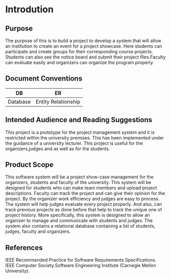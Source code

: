 # Introdution

## Purpose

 The purpose of this is to build a project to develop a system that will allow an institution to create an event for a project showcase. Here students can participate and create groups for their corresponding course projects. Students can also see the notice board and submit their project files.Faculty can evaluate easily and organizers can organize the program properly.

## Document Conventions

| DB  | ER  | 
| ----- | ----  |
| Database  | Entity Relationship |




## Intended Audience and Reading Suggestions

 This project is a prototype for the project management system and it is restricted within the university premises. This has been implemented under the guidance of a university  lecturer. This project is useful for the organizers,judges  and as well as for the students.

## Product Scope

This software system will be a project show-case management for the organizers, students and faculty of the university. This system will be designed for students who can make team members and upload project descriptions. Faculty can track the project and can give their opinion for the project. By the organizer work efficiency and judges are easy to process. The system will help judges evaluate every project properly. And also, can track previous projects as done before that help to track the unique one of project history. More specifically, this system is designed to allow an organizer to manage and communicate with students and judges. The system also contains a relational database containing a list of students, judges, faculty and organizers.

## References

 IEEE Recommended Practice for Software Requirements Specifications. IEEE Computer Society.Software Engineering Institute (Carnegie Mellon University). 
